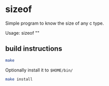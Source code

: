 sizeof
======

Simple program to know the size of any c type.

Usage: sizeof "<type>"


## build instructions 

```sh
make
```

Optionally install it to `$HOME/bin/`

```sh
make install
```



